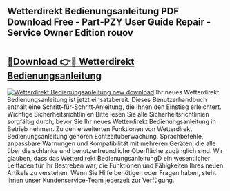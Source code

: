 ## Wetterdirekt Bedienungsanleitung PDF Download Free - Part-PZY User Guide Repair - Service Owner Edition rouov

# <h2><a href="http://df0kp0m.blite.top/?on=Wetterdirekt+Bedienungsanleitung">🔗Download 👉🔴 Wetterdirekt Bedienungsanleitung</a></h2>

[![Wetterdirekt Bedienungsanleitung new download](https://i.imgur.com/lujVjoI.png)](http://df0kp0m.blite.top/?on=Wetterdirekt+Bedienungsanleitung)
Ihr neues Wetterdirekt Bedienungsanleitung ist jetzt einsatzbereit. Dieses Benutzerhandbuch enthält eine Schritt-für-Schritt-Anleitung, die Ihnen den Einstieg erleichtert. Wichtige Sicherheitsrichtlinien Bitte lesen Sie alle Sicherheitsrichtlinien sorgfältig durch, bevor Sie Ihr neues Wetterdirekt Bedienungsanleitung in Betrieb nehmen. Zu den erweiterten Funktionen von Wetterdirekt Bedienungsanleitung gehören Echtzeitüberwachung, Sprachbefehle, anpassbare Warnungen und Kompatibilität mit mehreren Geräten, die alle über die schlanke und benutzerfreundliche Oberfläche zugänglich sind. Wir glauben, dass das Wetterdirekt BedienungsanleitungD ein wesentlicher Leitfaden für Ihr Bestreben war, die Funktionen und Fähigkeiten Ihres neuen Artikels zu verstehen. Wenn Sie Hilfe benötigen oder Fragen haben, steht Ihnen unser Kundenservice-Team jederzeit zur Verfügung.
